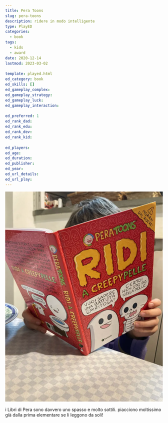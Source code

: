 ```yaml
---
title: Pera Toons
slug: pera-toons
description: ridere in modo intelligente
type: PlayED
categories:
  - book
tags:
  - kids
  - award
date: 2020-12-14
lastmod: 2023-03-02

template: played.html
ed_category: book
ed_skills: []
ed_gameplay_complex: 
ed_gameplay_strategy: 
ed_gameplay_luck: 
ed_gameplay_interaction: 

ed_preferred: 1
ed_rank_dad: 
ed_rank_edu: 
ed_rank_dev: 
ed_rank_kid: 

ed_players: 
ed_age: 
ed_duration: 
ed_publisher: 
ed_year: 
ed_url_details: 
ed_url_play: 
---
```


![](../../assets/img/played/book/pera-toons.webp)

i Libri di Pera sono davvero uno spasso e molto sottili.
piacciono moltissimo già dalla prima elementare se li leggono da soli!
